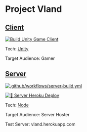 # Project Vland

## [Client](https://github.com/Wenish/demoMap/tree/main/client)

[![Build Unity Game Client](https://github.com/Wenish/demoMap/actions/workflows/unity-build.yml/badge.svg)](https://github.com/Wenish/demoMap/actions/workflows/unity-build.yml)

Tech: [Unity](https://unity.com/)

Target Audience: Gamer

## [Server](https://github.com/Wenish/demoMap/tree/main/server)

[![.github/workflows/server-build.yml](https://github.com/Wenish/demoMap/actions/workflows/server-build.yml/badge.svg)](https://github.com/Wenish/demoMap/actions/workflows/server-build.yml)

[![🦁 Server Heroku Deploy](https://github.com/Wenish/vland/actions/workflows/server-heroku-deploy.yml/badge.svg)](https://github.com/Wenish/vland/actions/workflows/server-heroku-deploy.yml)

Tech: [Node](https://nodejs.org/)

Target Audience: Server Hoster

Test Server: vland.herokuapp.com
